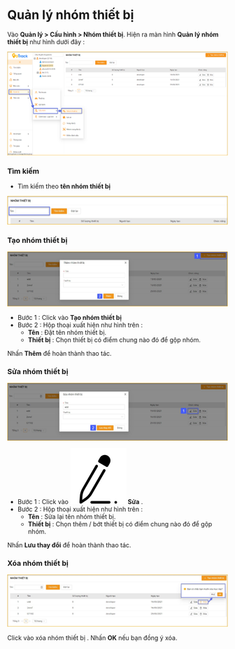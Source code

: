 # Quản lý nhóm thiết bị

<div id="device-group" >
</div>

 Vào **Quản lý > Cấu hình > Nhóm thiết bị**. Hiện ra màn hình **Quản lý nhóm thiết bị** như hình dưới đây : 

 <span style="display:block;text-align:left">![Interface Web](/docs/assets/images/web-interface/device/equipment-group.png)

 ### Tìm kiếm 

* Tìm kiếm theo **tên nhóm thiết bị**

 <span style="display:block;text-align:left">![Interface Web](/docs/assets/images/web-interface/map/search-equipment-group.jpg)

### Tạo nhóm thiết bị

<span style="display:block;text-align:left">![Interface Web](/docs/assets/images/web-interface/map/add-equipment-group.jpg)

* Bước 1 : Click vào **Tạo nhóm thiết bị** 
* Bước 2 : Hộp thoại xuất hiện như hình trên :
    * **Tên** : Đặt tên nhóm thiết bị.
    * **Thiết bị** : Chọn thiết bị có điểm chung nào đó để gộp nhóm.

Nhấn **Thêm** để hoàn thành thao tác.

### Sửa nhóm thiết bị 

<span style="display:block;text-align:left">![Interface Web](/docs/assets/images/web-interface/map/edit-equipment-group.jpg)

- Bước 1 : Click vào <span class="icon-left svg-filter-serch">![Ok](/docs/assets/images/web-interface/icon/SVG/icons8-edit.svg) **Sửa** .
- Bước 2 : Hộp thoại xuất hiện như hình trên :
    * **Tên** : Sửa lại tên nhóm thiết bị.
    * **Thiết bị** : Chọn thêm / bớt thiết bị có điểm chung nào đó để gộp nhóm.

Nhấn **Lưu thay đổi** để hoàn thành thao tác.

### Xóa nhóm thiết bị 

<span style="display:block;text-align:left">![Interface Web](/docs/assets/images/web-interface/map/delete-equipment-group.jpg)

Click vào xóa nhóm thiết bị . Nhấn **OK** nếu bạn đồng ý xóa. 

